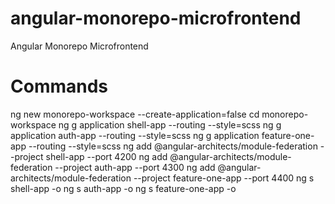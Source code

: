 # angular-monorepo-microfrontend
Angular Monorepo Microfrontend

# Commands
ng new monorepo-workspace --create-application=false
cd monorepo-workspace
ng g application shell-app --routing --style=scss
ng g application auth-app --routing --style=scss
ng g application feature-one-app --routing --style=scss
ng add @angular-architects/module-federation --project shell-app --port 4200
ng add @angular-architects/module-federation --project auth-app --port 4300
ng add @angular-architects/module-federation --project feature-one-app --port 4400
ng s shell-app -o
ng s auth-app -o
ng s feature-one-app -o
